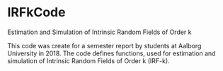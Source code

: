 # IRFkCode
Estimation and Simulation of Intrinsic Random Fields of Order k

This code was create for a semester report by students at Aalborg University in 2018. The code defines functions, used for estimation and simulation of Intrinsic Random Fields of Order k (IRF-k). 
